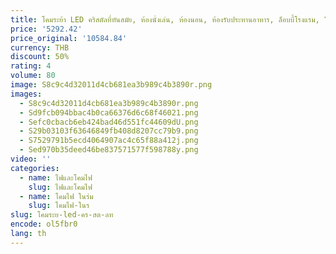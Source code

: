 ```yaml
---
title: โคมระย้า LED คริสตัลที่ทันสมัย, ห้องนั่งเล่น, ห้องนอน, ห้องรับประทานอาหาร, ล็อบบี้โรงแรม, YX562TB lampu gantung Panjang รูปไข่สีดำ
price: '5292.42'
price_original: '10584.84'
currency: THB
discount: 50%
rating: 4
volume: 80
image: S8c9c4d32011d4cb681ea3b989c4b3890r.png
images:
  - S8c9c4d32011d4cb681ea3b989c4b3890r.png
  - Sd9fcb094bbac4b0ca66376d6c68f46021.png
  - Sefc0cbacb6eb424bad46d551fc44609dU.png
  - S29b03103f63646849fb408d8207cc79b9.png
  - S7529791b5ecd4064907ac4c65f88a412j.png
  - Sed970b35deed46be837571577f598788y.png
video: ''
categories:
  - name: ไฟและโคมไฟ
    slug: ไฟและโคมไฟ
  - name: โคมไฟ ในร่ม
    slug: โคมไฟ-ในร
slug: โคมระย-led-คร-สต-ลท
encode: ol5fbr0
lang: th
---
```

  